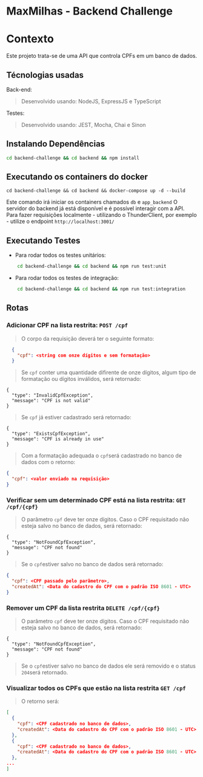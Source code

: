 # MaxMilhas - Backend Challenge
  
# Contexto
Este projeto trata-se de uma API que controla CPFs em um banco de dados. 
  
## Técnologias usadas

Back-end:
> Desenvolvido usando: NodeJS, ExpressJS e TypeScript

Testes:
> Desenvolvido usando: JEST, Mocha, Chai e Sinon

## Instalando Dependências
```bash
cd backend-challenge && cd backend && npm install
``` 
## Executando os containers do docker

  ```
  cd backend-challenge && cd backend && docker-compose up -d --build
  ```
Este comando irá iniciar os containers chamados ```db``` e ```app_backend```
O servidor do backend já está disponível e é possível interagir com a API.
Para fazer requisições localmente - utilizando o ThunderClient, por exemplo - utilize o endpoint ```http://localhost:3001/```
## Executando Testes

* Para rodar todos os testes unitários:

```bash
    cd backend-challenge && cd backend && npm run test:unit
``` 

* Para rodar todos os testes de integração:

```bash
    cd backend-challenge && cd backend && npm run test:integration
``` 

## Rotas
### Adicionar CPF na lista restrita: ```POST /cpf```

> O corpo da requisição deverá ter o seguinte formato:

```json
  {
    "cpf": <string com onze dígitos e sem formatação>
  }
```
> Se ```cpf``` conter uma quantidade difirente de onze dígitos, algum tipo de formatação ou dígitos inválidos, será retornado:

```
{
  "type": "InvalidCpfException",
  "message": "CPF is not valid"
}
```
> Se ```cpf``` já estiver cadastrado será retornado: 

```
{
  "type": "ExistsCpfException",
  "message": "CPF is already in use"
}
```
> Com a formatação adequada o ```cpf```será cadastrado no banco de dados com o retorno: 
```json
{
  "cpf": <valor enviado na requisição> 
}
```

### Verificar sem um determinado CPF está na lista restrita: ```GET /cpf/{cpf}```
> O parâmetro ```cpf``` deve ter onze dígitos. Caso o CPF requisitado não esteja salvo no banco de dados, será retornado: 
```
{
  "type": "NotFoundCpfException",
  "message": "CPF not found"
}
```
> Se o ```cpf```estiver salvo no banco de dados será retornado: 
```json
{
  "cpf": <CPF passado pelo parâmetro>,
  "createdAt": <Data do cadastro do CPF com o padrão ISO 8601 - UTC> 
}
```
### Remover um CPF da lista restrita ```DELETE /cpf/{cpf}```
> O parâmetro ```cpf``` deve ter onze dígitos. Caso o CPF requisitado não esteja salvo no banco de dados, será retornado: 
```
{
  "type": "NotFoundCpfException",
  "message": "CPF not found"
}
```
> Se o ```cpf```estiver salvo no banco de dados ele será removido e o status ```204```será retornado.  
### Visualizar todos os CPFs que estão na lista restrita ```GET /cpf```
> O retorno será: 
```json
[
  {
    "cpf": <CPF cadastrado no banco de dados>,
    "createdAt": <Data do cadastro do CPF com o padrão ISO 8601 - UTC> 
  },
  {
    "cpf": <CPF cadastrado no banco de dados>,
    "createdAt": <Data do cadastro do CPF com o padrão ISO 8601 - UTC> 
  },
...
]
```
